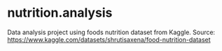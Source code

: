 # nutrition.analysis
 Data analysis project using foods nutrition dataset from Kaggle.
 Source: https://www.kaggle.com/datasets/shrutisaxena/food-nutrition-dataset
 
